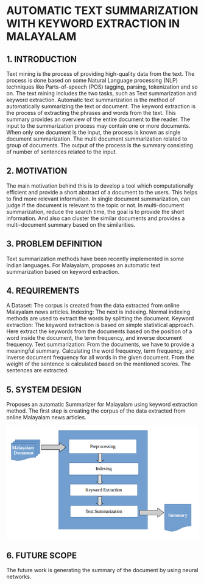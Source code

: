 # AUTOMATIC TEXT SUMMARIZATION WITH KEYWORD EXTRACTION IN MALAYALAM


## 1. INTRODUCTION

Text mining is the process of providing high-quality data from the text. The process is done based on some Natural Language processing (NLP) techniques like Parts-of-speech (POS) tagging, parsing, tokenization and so on. The text mining includes the two tasks, such as Text summarization and keyword extraction. Automatic text summarization is the method of automatically summarizing the text or document.  The keyword extraction is the process of extracting the phrases and words from the text.  This summary provides an overview of the entire document to the reader. The input to the summarization process may contain one or more documents. When only one document is the input, the process is known as single document summarization. The multi document summarization related to group of documents. The output of the process is the summary consisting of number of sentences related to the input.

## 2. MOTIVATION

The main motivation behind this is to develop a tool which computationally efficient and provide a short abstract of a document to the users. This helps to find more relevant information. In single document summarization, can judge if the document is relevant to the topic or not. In multi-document summarization, reduce the search time, the goal is to provide the short information. And also can cluster the similar documents and provides a multi-document summary based on the similarities.  

## 3. PROBLEM DEFINITION
Text summarization methods have been recently implemented in some Indian languages. For Malayalam, proposes an automatic text summarization based on keyword extraction.

## 4. REQUIREMENTS
A Dataset: The corpus is created from the data extracted from online Malayalam news articles.
Indexing: The next is indexing. Normal indexing methods are used to extract the words by splitting the document. 
Keyword extraction: The keyword extraction is based on simple statistical approach.  Here extract the keywords from the documents based on the position of a word inside the document, the term frequency, and inverse document frequency.
Text summarization: From the documents, we have to provide a meaningful summary. Calculating  the word frequency, term frequency, and inverse document frequency for all words in the given document. From the weight of the sentence is calculated based on the mentioned scores. The sentences are extracted.

## 5. SYSTEM DESIGN
Proposes an automatic Summarizer for Malayalam using keyword extraction method. The first step is creating the corpus of the data extracted from online Malayalam news articles.

![alt text](https://github.com/sandhinisukumar/Research-Projects/blob/master/desgin.png)


 ## 6. FUTURE SCOPE
The future work is generating the summary of the document by using neural networks.
